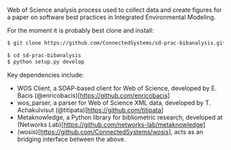 Web of Science analysis process used to collect data and create figures for a paper on software best practices in
Integrated Environmental Modeling.

For the moment it is probably best clone and install:

```bash
$ git clone https://github.com/ConnectedSystems/sd-prac-bibanalysis.git

$ cd sd-prac-bibanalysis
$ python setup.py develop
```

Key dependencies include:

* WOS Client, a SOAP-based client for Web of Science, developed by E. Bacis (@enricobacis)[https://github.com/enricobacis]
* wos_parser, a parser for Web of Science XML data, developed by T. Achakulvisut (@titipata)[https://github.com/titipata]
* Metaknowledge, a Python library for bibliometric research, developed at (Networks Lab)[https://github.com/networks-lab/metaknowledge]
* (wosis)[https://github.com/ConnectedSystems/wosis], acts as an bridging interface between the above.
